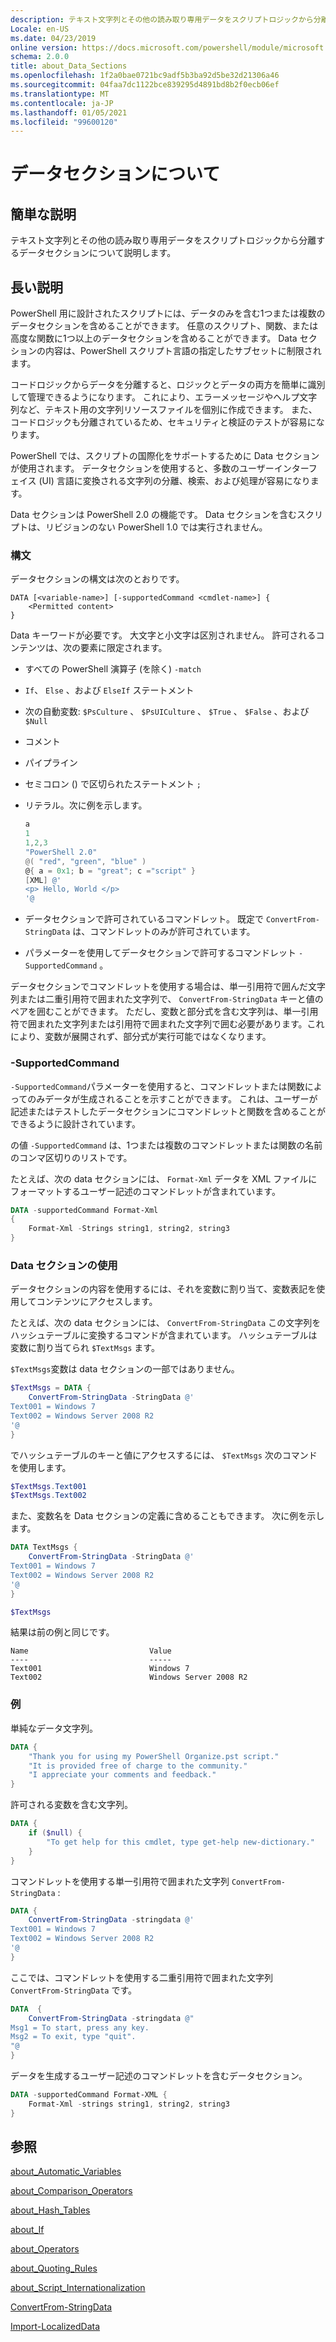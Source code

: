 ```yaml
---
description: テキスト文字列とその他の読み取り専用データをスクリプトロジックから分離するデータセクションについて説明します。
Locale: en-US
ms.date: 04/23/2019
online version: https://docs.microsoft.com/powershell/module/microsoft.powershell.core/about/about_data_sections?view=powershell-7.2&WT.mc_id=ps-gethelp
schema: 2.0.0
title: about_Data_Sections
ms.openlocfilehash: 1f2a0bae0721bc9adf5b3ba92d5be32d21306a46
ms.sourcegitcommit: 04faa7dc1122bce839295d4891bd8b2f0ecb06ef
ms.translationtype: MT
ms.contentlocale: ja-JP
ms.lasthandoff: 01/05/2021
ms.locfileid: "99600120"
---
```

# <a name="about-data-sections"></a>データセクションについて

## <a name="short-description"></a>簡単な説明
テキスト文字列とその他の読み取り専用データをスクリプトロジックから分離するデータセクションについて説明します。

## <a name="long-description"></a>長い説明

PowerShell 用に設計されたスクリプトには、データのみを含む1つまたは複数のデータセクションを含めることができます。 任意のスクリプト、関数、または高度な関数に1つ以上のデータセクションを含めることができます。 Data セクションの内容は、PowerShell スクリプト言語の指定したサブセットに制限されます。

コードロジックからデータを分離すると、ロジックとデータの両方を簡単に識別して管理できるようになります。 これにより、エラーメッセージやヘルプ文字列など、テキスト用の文字列リソースファイルを個別に作成できます。 また、コードロジックも分離されているため、セキュリティと検証のテストが容易になります。

PowerShell では、スクリプトの国際化をサポートするために Data セクションが使用されます。
データセクションを使用すると、多数のユーザーインターフェイス (UI) 言語に変換される文字列の分離、検索、および処理が容易になります。

Data セクションは PowerShell 2.0 の機能です。 Data セクションを含むスクリプトは、リビジョンのない PowerShell 1.0 では実行されません。

### <a name="syntax"></a>構文

データセクションの構文は次のとおりです。

```
DATA [<variable-name>] [-supportedCommand <cmdlet-name>] {
    <Permitted content>
}
```

Data キーワードが必要です。 大文字と小文字は区別されません。 許可されるコンテンツは、次の要素に限定されます。

- すべての PowerShell 演算子 (を除く) `-match`
- `If`、 `Else` 、および `ElseIf` ステートメント
- 次の自動変数: `$PsCulture` 、 `$PsUICulture` 、 `$True` 、 `$False` 、および `$Null`
- コメント
- パイプライン
- セミコロン () で区切られたステートメント `;`
- リテラル。次に例を示します。

  ```powershell
  a
  1
  1,2,3
  "PowerShell 2.0"
  @( "red", "green", "blue" )
  @{ a = 0x1; b = "great"; c ="script" }
  [XML] @'
  <p> Hello, World </p>
  '@
  ```

- データセクションで許可されているコマンドレット。 既定で `ConvertFrom-StringData` は、コマンドレットのみが許可されています。
- パラメーターを使用してデータセクションで許可するコマンドレット `-SupportedCommand` 。

データセクションでコマンドレットを使用する場合は、単一引用符で囲んだ文字列または二重引用符で囲まれた文字列で、 `ConvertFrom-StringData` キーと値のペアを囲むことができます。 ただし、変数と部分式を含む文字列は、単一引用符で囲まれた文字列または引用符で囲まれた文字列で囲む必要があります。これにより、変数が展開されず、部分式が実行可能ではなくなります。

### <a name="-supportedcommand"></a>-SupportedCommand

`-SupportedCommand`パラメーターを使用すると、コマンドレットまたは関数によってのみデータが生成されることを示すことができます。 これは、ユーザーが記述またはテストしたデータセクションにコマンドレットと関数を含めることができるように設計されています。

の値 `-SupportedCommand` は、1つまたは複数のコマンドレットまたは関数の名前のコンマ区切りのリストです。

たとえば、次の data セクションには、 `Format-Xml` データを XML ファイルにフォーマットするユーザー記述のコマンドレットが含まれています。

```powershell
DATA -supportedCommand Format-Xml
{
    Format-Xml -Strings string1, string2, string3
}
```

### <a name="using-a-data-section"></a>Data セクションの使用

データセクションの内容を使用するには、それを変数に割り当て、変数表記を使用してコンテンツにアクセスします。

たとえば、次の data セクションには、 `ConvertFrom-StringData` この文字列をハッシュテーブルに変換するコマンドが含まれています。 ハッシュテーブルは変数に割り当てられ `$TextMsgs` ます。

`$TextMsgs`変数は data セクションの一部ではありません。

```powershell
$TextMsgs = DATA {
    ConvertFrom-StringData -StringData @'
Text001 = Windows 7
Text002 = Windows Server 2008 R2
'@
}
```

でハッシュテーブルのキーと値にアクセスするには、 `$TextMsgs` 次のコマンドを使用します。

```powershell
$TextMsgs.Text001
$TextMsgs.Text002
```

また、変数名を Data セクションの定義に含めることもできます。 次に例を示します。

```powershell
DATA TextMsgs {
    ConvertFrom-StringData -StringData @'
Text001 = Windows 7
Text002 = Windows Server 2008 R2
'@
}

$TextMsgs
```

結果は前の例と同じです。

```Output
Name                           Value
----                           -----
Text001                        Windows 7
Text002                        Windows Server 2008 R2
```

### <a name="examples"></a>例

単純なデータ文字列。

```powershell
DATA {
    "Thank you for using my PowerShell Organize.pst script."
    "It is provided free of charge to the community."
    "I appreciate your comments and feedback."
}
```

許可される変数を含む文字列。

```powershell
DATA {
    if ($null) {
        "To get help for this cmdlet, type get-help new-dictionary."
    }
}
```

コマンドレットを使用する単一引用符で囲まれた文字列 `ConvertFrom-StringData` :

```powershell
DATA {
    ConvertFrom-StringData -stringdata @'
Text001 = Windows 7
Text002 = Windows Server 2008 R2
'@
}
```

ここでは、コマンドレットを使用する二重引用符で囲まれた文字列 `ConvertFrom-StringData` です。

```powershell
DATA  {
    ConvertFrom-StringData -stringdata @"
Msg1 = To start, press any key.
Msg2 = To exit, type "quit".
"@
}
```

データを生成するユーザー記述のコマンドレットを含むデータセクション。

```powershell
DATA -supportedCommand Format-XML {
    Format-Xml -strings string1, string2, string3
}
```

## <a name="see-also"></a>参照

[about_Automatic_Variables](about_Automatic_Variables.md)

[about_Comparison_Operators](about_Comparison_Operators.md)

[about_Hash_Tables](about_Hash_Tables.md)

[about_If](about_If.md)

[about_Operators](about_Operators.md)

[about_Quoting_Rules](about_Quoting_Rules.md)

[about_Script_Internationalization](about_Script_Internationalization.md)

[ConvertFrom-StringData](xref:Microsoft.PowerShell.Utility.ConvertFrom-StringData)

[Import-LocalizedData](xref:Microsoft.PowerShell.Utility.Import-LocalizedData)

